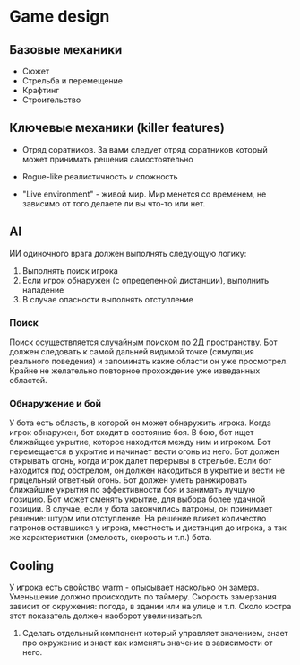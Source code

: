 # Game design

## Базовые механики

- Сюжет
- Стрельба и перемещение
- Крафтинг
- Строительство 


## Ключевые механики (killer features)

- Отряд соратников. За вами следует отряд соратников который может принимать
  решения самостоятельно 

- Rogue-like реалистичность и сложность 

- "Live environment" - живой мир. Мир менется со временем, не зависимо от того
  делаете ли вы что-то или нет.


## AI

ИИ одиночного врага должен выполнять следующую логику:
1. Выполнять поиск игрока
2. Если игрок обнаружен (с определенной дистанции), выполнить нападение
3. В случае опасности выполнять отступление

### Поиск 
Поиск осуществляется случайным поиском по 2Д пространству. Бот должен следовать
к самой дальней видимой точке (симуляция реального поведения) и запоминать
какие области он уже просмотрел. Крайне не желательно повторное прохождение уже
изведанных областей.

### Обнаружение и бой
У бота есть область, в которой он может обнаружить игрока. Когда игрок
обнаружен, бот входит в состояние боя. В бою, бот ищет ближайщее укрытие,
которое находится между ним и игроком. Бот перемещается в укрытие и начинает
вести огонь из него.
Бот должен открывать огонь, когда игрок далет перерывы в стрельбе. Если бот
находится под обстрелом, он должен находиться в укрытие и вести не прицельный
ответный огонь.
Бот должен уметь ранжировать ближайшие укрытия по эффективности боя и занимать
лучшую позицию. Бот может сменять укрытие, для выбора более удачной позиции. 
В случае, если у бота закончились патроны, он принимает решение: штурм или
отступление. На решение влияет количество патронов оставшихся у игрока,
местность и дистанция до игрока, а так же характеристики (смелость, скорость и
т.п.) бота.

## Cooling

У игрока есть свойство warm - опысывает насколько он замерз. Уменьшение должно
происходить по таймеру. Скорость замерзания зависит от окружения: погода, в
здании или на улице и т.п. Около костра этот показатель должен наоборот
увеличиваться.

1. Сделать отдельный компонент который управляет значением, знает про окружение
   и знает как изменять значение в зависимости от него. 
